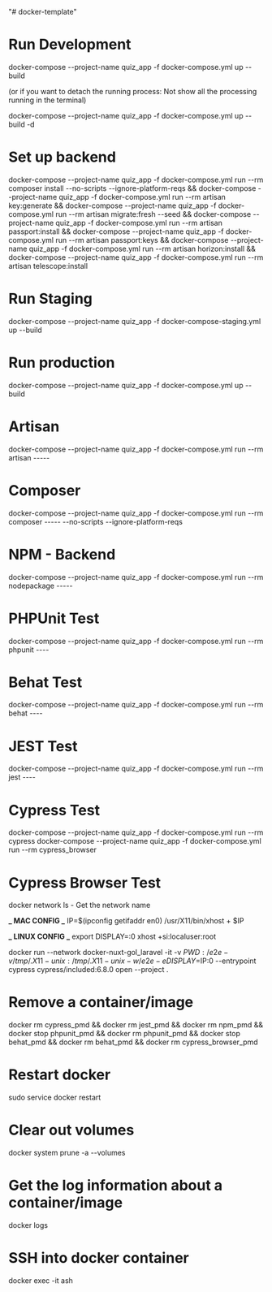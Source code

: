 "# docker-template"

# Run Development

docker-compose --project-name quiz_app -f docker-compose.yml up --build

(or if you want to detach the running process: Not show all the processing running in the terminal)

docker-compose --project-name quiz_app -f docker-compose.yml up --build -d

# Set up backend

docker-compose --project-name quiz_app -f docker-compose.yml run --rm composer install --no-scripts --ignore-platform-reqs &&
docker-compose --project-name quiz_app -f docker-compose.yml run --rm artisan key:generate &&
docker-compose --project-name quiz_app -f docker-compose.yml run --rm artisan migrate:fresh --seed &&
docker-compose --project-name quiz_app -f docker-compose.yml run --rm artisan passport:install &&
docker-compose --project-name quiz_app -f docker-compose.yml run --rm artisan passport:keys &&
docker-compose --project-name quiz_app -f docker-compose.yml run --rm artisan horizon:install &&
docker-compose --project-name quiz_app -f docker-compose.yml run --rm artisan telescope:install

# Run Staging

docker-compose --project-name quiz_app -f docker-compose-staging.yml up --build

# Run production

docker-compose --project-name quiz_app -f docker-compose.yml up --build

# Artisan

docker-compose --project-name quiz_app -f docker-compose.yml run --rm artisan -----

# Composer

docker-compose --project-name quiz_app -f docker-compose.yml run --rm composer ----- --no-scripts --ignore-platform-reqs

# NPM - Backend

docker-compose --project-name quiz_app -f docker-compose.yml run --rm nodepackage -----

# PHPUnit Test

docker-compose --project-name quiz_app -f docker-compose.yml run --rm phpunit ----

# Behat Test

docker-compose --project-name quiz_app -f docker-compose.yml run --rm behat ----

# JEST Test

docker-compose --project-name quiz_app -f docker-compose.yml run --rm jest ----

# Cypress Test

docker-compose --project-name quiz_app -f docker-compose.yml run --rm cypress
docker-compose --project-name quiz_app -f docker-compose.yml run --rm cypress_browser

# Cypress Browser Test

docker network ls - Get the network name

**_ MAC CONFIG _**
IP=$(ipconfig getifaddr en0)
/usr/X11/bin/xhost + $IP

**_ LINUX CONFIG _**
export DISPLAY=:0
xhost +si:localuser:root

docker run --network docker-nuxt-gol_laravel -it -v $PWD:/e2e -v /tmp/.X11-unix:/tmp/.X11-unix -w /e2e -e DISPLAY=$IP:0 --entrypoint cypress cypress/included:6.8.0 open --project .

# Remove a container/image

docker rm cypress_pmd && docker rm jest_pmd && docker rm npm_pmd && docker stop phpunit_pmd && docker rm phpunit_pmd && docker stop behat_pmd && docker rm behat_pmd && docker rm cypress_browser_pmd

# Restart docker

sudo service docker restart

# Clear out volumes

docker system prune -a --volumes

# Get the log information about a container/image

docker logs <id>

# SSH into docker container

docker exec -it <name> ash
